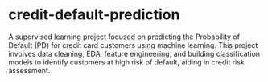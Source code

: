 # credit-default-prediction
A supervised learning project focused on predicting the Probability of Default (PD) for credit card customers using machine learning. This project involves data cleaning, EDA, feature engineering, and building classification models to identify customers at high risk of default, aiding in credit risk assessment.
